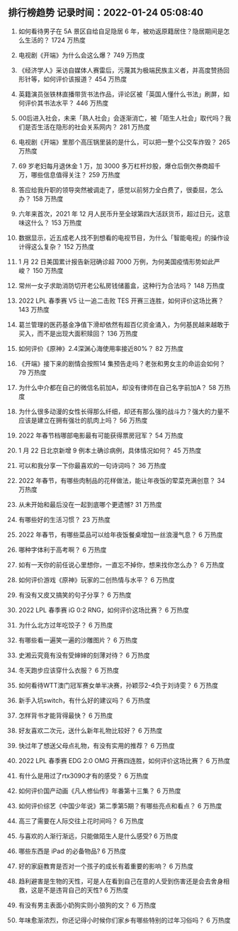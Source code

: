 
## 排行榜趋势 记录时间：2022-01-24 05:08:40
  
  1. 如何看待男子在 5A 景区自给自足隐居 6 年，被劝返原籍居住？隐居期间是怎么生活的？ 1724 万热度
    
  2. 电视剧《开端》为什么会这么爆？ 749 万热度
    
  3. 《经济学人》采访自媒体人赛雷后，污蔑其为极端民族主义者，并高度赞扬回形针等，如何评价该报道？ 454 万热度
    
  4. 英籍演员张铁林直播带货书法作品，评论区被「英国人懂什么书法」刷屏，如何评价其书法水平？ 446 万热度
    
  5. 00后进入社会，未来「熟人社会」会逐渐消亡，被「陌生人社会」取代吗？我们是否生活在隐形的社会关系网内？ 281 万热度
    
  6. 电视剧《开端》里那个高压锅里装的是什么，可以把一整个公交车炸毁？ 265 万热度
    
  7. 69 岁老妇每月退休金 1 万，加 3000 多万杠杆炒股，爆仓后倒欠券商超千万，哪些信息值得关注？ 259 万热度
    
  8. 答应给我升职的领导突然被调走了，感觉以前努力全白费了，很委屈，怎么办？ 158 万热度
    
  9. 六年来首次，2021 年 12 月人民币升至全球第四大活跃货币，超过日元，这意味这什么？ 153 万热度
    
  10. 数据显示，近五成老人找不到想看的电视节目，为什么「智能电视」的操作设计得这么复杂？ 152 万热度
    
  11. 1 月 22 日美国累计报告新冠确诊超 7000 万例，为何美国疫情形势如此严峻？ 150 万热度
    
  12. 常州一女子求助消防切开老公私房钱储蓄盒，这种行为合法吗？ 148 万热度
    
  13. 2022 LPL 春季赛 V5 让一追二击败 TES 开赛三连胜，如何评价这场比赛？ 143 万热度
    
  14. 葛兰管理的医药基金净值下滑却依然有超百亿资金涌入，为何基民越来越敢于买入，而不是出现大面积赎回？ 136 万热度
    
  15. 如何评价《原神》2.4深渊心海使用率接近80%？ 82 万热度
    
  16. 《开端》接下来的剧情会按照14 集预告走吗？老张和男女主的命运会如何？ 79 万热度
    
  17. 为什么中介都在自己的微信名前加A，却没有律师在自己名字前加A？ 58 万热度
    
  18. 为什么很多动漫的女性长得那么纤细，却还有那么强的战斗力？强大的力量不应该是建立在拥有强壮的肌肉上吗？ 56 万热度
    
  19. 2022 年春节档哪部电影最有可能获得票房冠军？ 54 万热度
    
  20. 1 月 22 日北京新增 9 例本土确诊病例，具体情况如何？ 45 万热度
    
  21. 可以和我分享一下你最喜欢的一句诗词吗？ 36 万热度
    
  22. 2022 年春节，有哪些肉制品的花样做法，能让年夜饭的荤菜充满创意？ 34 万热度
    
  23. 从未开始和最后没在一起到底哪个更遗憾? 31 万热度
    
  24. 有哪些好的生活习惯？ 23 万热度
    
  25. 2022 年春节，有哪些菜品可以给年夜饭餐桌增加一丝浪漫气息？ 6 万热度
    
  26. 哪种字体利于高考啊？ 6 万热度
    
  27. 如有一天你的前任说心里想你，一直忘不掉你，想来找你怎么办？ 6 万热度
    
  28. 如何评价游戏《原神》玩家的二创热情与水平？ 6 万热度
    
  29. 有没有又皮又搞笑的句子分享？ 6 万热度
    
  30. 2022 LPL 春季赛 iG 0:2 RNG，如何评价这场比赛？ 6 万热度
    
  31. 为什么北方过年吃饺子？ 6 万热度
    
  32. 有哪些看一遍笑一遍的沙雕图片？ 6 万热度
    
  33. 史湘云究竟有没有受婶婶的刻薄对待？ 6 万热度
    
  34. 冬天跑步应该穿什么衣服？ 6 万热度
    
  35. 如何看待WTT澳门冠军赛女单半决赛，孙颖莎2-4负于刘诗雯？ 6 万热度
    
  36. 新手入坑switch，有什么好的建议吗？ 6 万热度
    
  37. 怎样背书才能背得最快？ 6 万热度
    
  38. 好友喜欢二次元，送什么新年礼物比较好？ 6 万热度
    
  39. 快过年了想送父母点礼物，有没有实用的推荐？ 6 万热度
    
  40. 2022 LPL 春季赛 EDG 2:0 OMG 开赛四连胜，如何评价这场比赛？ 6 万热度
    
  41. 有什么是用过了rtx3090才有的感受？ 6 万热度
    
  42. 如何评价国产动画《凡人修仙传》年番第十三集？ 6 万热度
    
  43. 如何评价综艺《中国少年说》第二季第5期？有哪些亮点和看点？ 6 万热度
    
  44. 高三了需要在人际交往上花时间吗？ 6 万热度
    
  45. 与喜欢的人渐行渐远，只能做陌生人是什么感受? 6 万热度
    
  46. 哪些东西是 iPad 的必备物品? 6 万热度
    
  47. 好的家庭教育是否对一个孩子的成长有着重要的影响？ 6 万热度
    
  48. 趋利避害是生物的天性，可是人在看到自己在意的人受到伤害还是会去舍身相救，这是不是违背自己的天性? 6 万热度
    
  49. 有没有男主表面小奶狗实则小狼狗的文？ 6 万热度
    
  50. 年味愈渐浓烈，你还记得小时候你们家乡有哪些特别的过年习俗吗？ 6 万热度
    